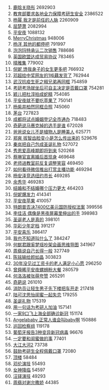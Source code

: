 1. [鹿晗关晓彤](https://s.weibo.com/weibo?q=%23%E9%B9%BF%E6%99%97%E5%85%B3%E6%99%93%E5%BD%A4%23&Refer=top) 2692903
1. [教育部要求各地全力保障考研生安全](https://s.weibo.com/weibo?q=%23%E6%95%99%E8%82%B2%E9%83%A8%E8%A6%81%E6%B1%82%E5%90%84%E5%9C%B0%E5%85%A8%E5%8A%9B%E4%BF%9D%E9%9A%9C%E8%80%83%E7%A0%94%E7%94%9F%E5%AE%89%E5%85%A8%23&Refer=top) 2386522
1. [杨幂 我才是前任的人脉](https://s.weibo.com/weibo?q=%E6%9D%A8%E5%B9%82%20%E6%88%91%E6%89%8D%E6%98%AF%E5%89%8D%E4%BB%BB%E7%9A%84%E4%BA%BA%E8%84%89&Refer=top) 2260909
1. [屈楚萧](https://s.weibo.com/weibo?q=%E5%B1%88%E6%A5%9A%E8%90%A7&Refer=top) 2082994
1. [平安夜](https://s.weibo.com/weibo?q=%E5%B9%B3%E5%AE%89%E5%A4%9C&Refer=top) 1088132
1. [MerryChristmas](https://s.weibo.com/weibo?q=%23MerryChristmas%23&Refer=top) 948006
1. [杨洋 其他的都停吧](https://s.weibo.com/weibo?q=%E6%9D%A8%E6%B4%8B%20%E5%85%B6%E4%BB%96%E7%9A%84%E9%83%BD%E5%81%9C%E5%90%A7&Refer=top) 791997
1. [泡泡玛特承认二次销售](https://s.weibo.com/weibo?q=%23%E6%B3%A1%E6%B3%A1%E7%8E%9B%E7%89%B9%E6%89%BF%E8%AE%A4%E4%BA%8C%E6%AC%A1%E9%94%80%E5%94%AE%23&Refer=top) 788686
1. [英国欧盟达成贸易协议](https://s.weibo.com/weibo?q=%23%E8%8B%B1%E5%9B%BD%E6%AC%A7%E7%9B%9F%E8%BE%BE%E6%88%90%E8%B4%B8%E6%98%93%E5%8D%8F%E8%AE%AE%23&Refer=top) 783465
1. [晴雅集](https://s.weibo.com/weibo?q=%E6%99%B4%E9%9B%85%E9%9B%86&Refer=top) 779002
1. [倪妮 馋我身子的女生更多吧](https://s.weibo.com/weibo?q=%E5%80%AA%E5%A6%AE%20%E9%A6%8B%E6%88%91%E8%BA%AB%E5%AD%90%E7%9A%84%E5%A5%B3%E7%94%9F%E6%9B%B4%E5%A4%9A%E5%90%A7&Refer=top) 766932
1. [邓超给中奖网友的1吨藕发货了](https://s.weibo.com/weibo?q=%23%E9%82%93%E8%B6%85%E7%BB%99%E4%B8%AD%E5%A5%96%E7%BD%91%E5%8F%8B%E7%9A%841%E5%90%A8%E8%97%95%E5%8F%91%E8%B4%A7%E4%BA%86%23&Refer=top) 762944
1. [武汉抗疫生死之椒兄弟再同框](https://s.weibo.com/weibo?q=%23%E6%AD%A6%E6%B1%89%E6%8A%97%E7%96%AB%E7%94%9F%E6%AD%BB%E4%B9%8B%E6%A4%92%E5%85%84%E5%BC%9F%E5%86%8D%E5%90%8C%E6%A1%86%23&Refer=top) 754859
1. [考研考场就坐后可自主决定是否戴口罩](https://s.weibo.com/weibo?q=%23%E8%80%83%E7%A0%94%E8%80%83%E5%9C%BA%E5%B0%B1%E5%9D%90%E5%90%8E%E5%8F%AF%E8%87%AA%E4%B8%BB%E5%86%B3%E5%AE%9A%E6%98%AF%E5%90%A6%E6%88%B4%E5%8F%A3%E7%BD%A9%23&Refer=top) 754281
1. [颖儿把杜淳拍成蛇精](https://s.weibo.com/weibo?q=%23%E9%A2%96%E5%84%BF%E6%8A%8A%E6%9D%9C%E6%B7%B3%E6%8B%8D%E6%88%90%E8%9B%87%E7%B2%BE%23&Refer=top) 754085
1. [平安夜就不要吃苹果了](https://s.weibo.com/weibo?q=%23%E5%B9%B3%E5%AE%89%E5%A4%9C%E5%B0%B1%E4%B8%8D%E8%A6%81%E5%90%83%E8%8B%B9%E6%9E%9C%E4%BA%86%23&Refer=top) 750141
1. [杨紫井柏然同框合照](https://s.weibo.com/weibo?q=%23%E6%9D%A8%E7%B4%AB%E4%BA%95%E6%9F%8F%E7%84%B6%E5%90%8C%E6%A1%86%E5%90%88%E7%85%A7%23&Refer=top) 745060
1. [茅台](https://s.weibo.com/weibo?q=%E8%8C%85%E5%8F%B0&Refer=top) 727823
1. [成都将试点婚姻登记全市通办](https://s.weibo.com/weibo?q=%E6%88%90%E9%83%BD%E5%B0%86%E8%AF%95%E7%82%B9%E5%A9%9A%E5%A7%BB%E7%99%BB%E8%AE%B0%E5%85%A8%E5%B8%82%E9%80%9A%E5%8A%9E&Refer=top) 718483
1. [奇葩说马赛克掉的选手是谁](https://s.weibo.com/weibo?q=%23%E5%A5%87%E8%91%A9%E8%AF%B4%E9%A9%AC%E8%B5%9B%E5%85%8B%E6%8E%89%E7%9A%84%E9%80%89%E6%89%8B%E6%98%AF%E8%B0%81%23&Refer=top) 672028
1. [爸爸说女儿不是植物人是睡美人](https://s.weibo.com/weibo?q=%23%E7%88%B8%E7%88%B8%E8%AF%B4%E5%A5%B3%E5%84%BF%E4%B8%8D%E6%98%AF%E6%A4%8D%E7%89%A9%E4%BA%BA%E6%98%AF%E7%9D%A1%E7%BE%8E%E4%BA%BA%23&Refer=top) 625771
1. [郑爽 拔智齿脸变小是怎么传出来的](https://s.weibo.com/weibo?q=%E9%83%91%E7%88%BD%20%E6%8B%94%E6%99%BA%E9%BD%BF%E8%84%B8%E5%8F%98%E5%B0%8F%E6%98%AF%E6%80%8E%E4%B9%88%E4%BC%A0%E5%87%BA%E6%9D%A5%E7%9A%84&Refer=top) 529676
1. [秦岚把自己包成圣诞礼物](https://s.weibo.com/weibo?q=%23%E7%A7%A6%E5%B2%9A%E6%8A%8A%E8%87%AA%E5%B7%B1%E5%8C%85%E6%88%90%E5%9C%A3%E8%AF%9E%E7%A4%BC%E7%89%A9%23&Refer=top) 527072
1. [秀恩爱高峰期即将到来](https://s.weibo.com/weibo?q=%23%E7%A7%80%E6%81%A9%E7%88%B1%E9%AB%98%E5%B3%B0%E6%9C%9F%E5%8D%B3%E5%B0%86%E5%88%B0%E6%9D%A5%23&Refer=top) 520268
1. [蔡琳官宣离婚后首现身](https://s.weibo.com/weibo?q=%E8%94%A1%E7%90%B3%E5%AE%98%E5%AE%A3%E7%A6%BB%E5%A9%9A%E5%90%8E%E9%A6%96%E7%8E%B0%E8%BA%AB&Refer=top) 469648
1. [老师进教室前反复调整笑容](https://s.weibo.com/weibo?q=%23%E8%80%81%E5%B8%88%E8%BF%9B%E6%95%99%E5%AE%A4%E5%89%8D%E5%8F%8D%E5%A4%8D%E8%B0%83%E6%95%B4%E7%AC%91%E5%AE%B9%23&Refer=top) 469450
1. [如何看待微信推出打赏主播功能](https://s.weibo.com/weibo?q=%23%E5%A6%82%E4%BD%95%E7%9C%8B%E5%BE%85%E5%BE%AE%E4%BF%A1%E6%8E%A8%E5%87%BA%E6%89%93%E8%B5%8F%E4%B8%BB%E6%92%AD%E5%8A%9F%E8%83%BD%23&Refer=top) 469294
1. [杨安泽竞选纽约市长](https://s.weibo.com/weibo?q=%23%E6%9D%A8%E5%AE%89%E6%B3%BD%E7%AB%9E%E9%80%89%E7%BA%BD%E7%BA%A6%E5%B8%82%E9%95%BF%23&Refer=top) 469285
1. [余秀华](https://s.weibo.com/weibo?q=%E4%BD%99%E7%A7%80%E5%8D%8E&Refer=top) 469283
1. [结婚和不结婚哪个压力更大](https://s.weibo.com/weibo?q=%23%E7%BB%93%E5%A9%9A%E5%92%8C%E4%B8%8D%E7%BB%93%E5%A9%9A%E5%93%AA%E4%B8%AA%E5%8E%8B%E5%8A%9B%E6%9B%B4%E5%A4%A7%23&Refer=top) 464203
1. [倪妮爆发力](https://s.weibo.com/weibo?q=%23%E5%80%AA%E5%A6%AE%E7%88%86%E5%8F%91%E5%8A%9B%23&Refer=top) 414341
1. [平安夜苹果](https://s.weibo.com/weibo?q=%E5%B9%B3%E5%AE%89%E5%A4%9C%E8%8B%B9%E6%9E%9C&Refer=top) 410057
1. [特朗普否决7400亿美元国防授权法案](https://s.weibo.com/weibo?q=%E7%89%B9%E6%9C%97%E6%99%AE%E5%90%A6%E5%86%B37400%E4%BA%BF%E7%BE%8E%E5%85%83%E5%9B%BD%E9%98%B2%E6%8E%88%E6%9D%83%E6%B3%95%E6%A1%88&Refer=top) 399556
1. [李佳洁 偶像是黑夜屏幕里伸出的手](https://s.weibo.com/weibo?q=%E6%9D%8E%E4%BD%B3%E6%B4%81%20%E5%81%B6%E5%83%8F%E6%98%AF%E9%BB%91%E5%A4%9C%E5%B1%8F%E5%B9%95%E9%87%8C%E4%BC%B8%E5%87%BA%E7%9A%84%E6%89%8B&Refer=top) 398983
1. [圣诞老人是真的](https://s.weibo.com/weibo?q=%23%E5%9C%A3%E8%AF%9E%E8%80%81%E4%BA%BA%E6%98%AF%E7%9C%9F%E7%9A%84%23&Refer=top) 398101
1. [华彩少年定档](https://s.weibo.com/weibo?q=%23%E5%8D%8E%E5%BD%A9%E5%B0%91%E5%B9%B4%E5%AE%9A%E6%A1%A3%23&Refer=top) 391217
1. [平安喜乐](https://s.weibo.com/weibo?q=%E5%B9%B3%E5%AE%89%E5%96%9C%E4%B9%90&Refer=top) 386417
1. [我也不知道叫什么了](https://s.weibo.com/weibo?q=%E6%88%91%E4%B9%9F%E4%B8%8D%E7%9F%A5%E9%81%93%E5%8F%AB%E4%BB%80%E4%B9%88%E4%BA%86&Refer=top) 384247
1. [何猷君跟奚梦瑶吵架会画思维导图](https://s.weibo.com/weibo?q=%23%E4%BD%95%E7%8C%B7%E5%90%9B%E8%B7%9F%E5%A5%9A%E6%A2%A6%E7%91%B6%E5%90%B5%E6%9E%B6%E4%BC%9A%E7%94%BB%E6%80%9D%E7%BB%B4%E5%AF%BC%E5%9B%BE%23&Refer=top) 341967
1. [周翡说自己长得一般](https://s.weibo.com/weibo?q=%E5%91%A8%E7%BF%A1%E8%AF%B4%E8%87%AA%E5%B7%B1%E9%95%BF%E5%BE%97%E4%B8%80%E8%88%AC&Refer=top) 327749
1. [陈铭输给颜如晶](https://s.weibo.com/weibo?q=%23%E9%99%88%E9%93%AD%E8%BE%93%E7%BB%99%E9%A2%9C%E5%A6%82%E6%99%B6%23&Refer=top) 303823
1. [30年没见过工资卡的老人满足小心愿](https://s.weibo.com/weibo?q=%2330%E5%B9%B4%E6%B2%A1%E8%A7%81%E8%BF%87%E5%B7%A5%E8%B5%84%E5%8D%A1%E7%9A%84%E8%80%81%E4%BA%BA%E6%BB%A1%E8%B6%B3%E5%B0%8F%E5%BF%83%E6%84%BF%23&Refer=top) 296250
1. [曾舜晞平安夜螺蛳粉大餐](https://s.weibo.com/weibo?q=%23%E6%9B%BE%E8%88%9C%E6%99%9E%E5%B9%B3%E5%AE%89%E5%A4%9C%E8%9E%BA%E8%9B%B3%E7%B2%89%E5%A4%A7%E9%A4%90%23&Refer=top) 280579
1. [何洛洛被张萌夸赞](https://s.weibo.com/weibo?q=%23%E4%BD%95%E6%B4%9B%E6%B4%9B%E8%A2%AB%E5%BC%A0%E8%90%8C%E5%A4%B8%E8%B5%9E%23&Refer=top) 265291
1. [奇葩说](https://s.weibo.com/weibo?q=%E5%A5%87%E8%91%A9%E8%AF%B4&Refer=top) 261010
1. [消防员让轻生男子先下楼把车开走](https://s.weibo.com/weibo?q=%23%E6%B6%88%E9%98%B2%E5%91%98%E8%AE%A9%E8%BD%BB%E7%94%9F%E7%94%B7%E5%AD%90%E5%85%88%E4%B8%8B%E6%A5%BC%E6%8A%8A%E8%BD%A6%E5%BC%80%E8%B5%B0%23&Refer=top) 217418
1. [陆可沈思怡闺蜜一起失恋](https://s.weibo.com/weibo?q=%23%E9%99%86%E5%8F%AF%E6%B2%88%E6%80%9D%E6%80%A1%E9%97%BA%E8%9C%9C%E4%B8%80%E8%B5%B7%E5%A4%B1%E6%81%8B%23&Refer=top) 179255
1. [圣诞礼物](https://s.weibo.com/weibo?q=%E5%9C%A3%E8%AF%9E%E7%A4%BC%E7%89%A9&Refer=top) 175319
1. [用一句话为考研人加油](https://s.weibo.com/weibo?q=%23%E7%94%A8%E4%B8%80%E5%8F%A5%E8%AF%9D%E4%B8%BA%E8%80%83%E7%A0%94%E4%BA%BA%E5%8A%A0%E6%B2%B9%23&Refer=top) 157141
1. [一家9口飞上海全部确诊新冠](https://s.weibo.com/weibo?q=%23%E4%B8%80%E5%AE%B69%E5%8F%A3%E9%A3%9E%E4%B8%8A%E6%B5%B7%E5%85%A8%E9%83%A8%E7%A1%AE%E8%AF%8A%E6%96%B0%E5%86%A0%23&Refer=top) 151174
1. [Angelababy 正常人谁会叫baby啊](https://s.weibo.com/weibo?q=Angelababy%20%E6%AD%A3%E5%B8%B8%E4%BA%BA%E8%B0%81%E4%BC%9A%E5%8F%ABbaby%E5%95%8A&Refer=top) 150886
1. [巡回检察组](https://s.weibo.com/weibo?q=%E5%B7%A1%E5%9B%9E%E6%A3%80%E5%AF%9F%E7%BB%84&Refer=top) 119178
1. [葡萄牙报告3种变异新冠病毒](https://s.weibo.com/weibo?q=%23%E8%91%A1%E8%90%84%E7%89%99%E6%8A%A5%E5%91%8A3%E7%A7%8D%E5%8F%98%E5%BC%82%E6%96%B0%E5%86%A0%E7%97%85%E6%AF%92%23&Refer=top) 96676
1. [一定要和闺蜜做的事](https://s.weibo.com/weibo?q=%23%E4%B8%80%E5%AE%9A%E8%A6%81%E5%92%8C%E9%97%BA%E8%9C%9C%E5%81%9A%E7%9A%84%E4%BA%8B%23&Refer=top) 77401
1. [大江大河2](https://s.weibo.com/weibo?q=%E5%A4%A7%E6%B1%9F%E5%A4%A7%E6%B2%B32&Refer=top) 73738
1. [鼓励考研生全程佩戴口罩](https://s.weibo.com/weibo?q=%23%E9%BC%93%E5%8A%B1%E8%80%83%E7%A0%94%E7%94%9F%E5%85%A8%E7%A8%8B%E4%BD%A9%E6%88%B4%E5%8F%A3%E7%BD%A9%23&Refer=top) 72080
1. [顶楼](https://s.weibo.com/weibo?q=%E9%A1%B6%E6%A5%BC&Refer=top) 58484
1. [邓伦演技](https://s.weibo.com/weibo?q=%23%E9%82%93%E4%BC%A6%E6%BC%94%E6%8A%80%23&Refer=top) 55493
1. [女神降临](https://s.weibo.com/weibo?q=%E5%A5%B3%E7%A5%9E%E9%99%8D%E4%B8%B4&Refer=top) 54597
1. [汪铎演技](https://s.weibo.com/weibo?q=%E6%B1%AA%E9%93%8E%E6%BC%94%E6%8A%80&Refer=top) 49293
1. [周翡对谢允撒娇](https://s.weibo.com/weibo?q=%23%E5%91%A8%E7%BF%A1%E5%AF%B9%E8%B0%A2%E5%85%81%E6%92%92%E5%A8%87%23&Refer=top) 44385